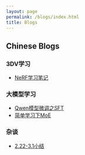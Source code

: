 ```yaml
---
layout: page
permalink: /blogs/index.html
title: Blogs
---
```


## Chinese Blogs

### 3DV学习
- [NeRF学习笔记](https://lintao.online/blogs/nerf/)

### 大模型学习

- [Qwen模型微调之SFT](https://lintao.online/blogs/qwen_sft_blog/)
- [简单学习下MoE](https://lintao.online/blogs/moe/)

### 杂谈

- [2.22-3.1小结](https://lintao.online/blogs/thoughts3.1/)

<br>

